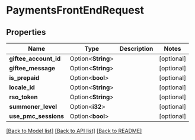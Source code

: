 # PaymentsFrontEndRequest

## Properties

Name | Type | Description | Notes
------------ | ------------- | ------------- | -------------
**giftee_account_id** | Option<**String**> |  | [optional]
**giftee_message** | Option<**String**> |  | [optional]
**is_prepaid** | Option<**bool**> |  | [optional]
**locale_id** | Option<**String**> |  | [optional]
**rso_token** | Option<**String**> |  | [optional]
**summoner_level** | Option<**i32**> |  | [optional]
**use_pmc_sessions** | Option<**bool**> |  | [optional]

[[Back to Model list]](../README.md#documentation-for-models) [[Back to API list]](../README.md#documentation-for-api-endpoints) [[Back to README]](../README.md)


